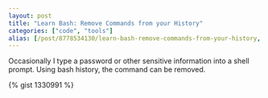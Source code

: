 ```yaml
---
layout: post
title: "Learn Bash: Remove Commands from your History"
categories: ["code", "tools"]
alias: [/post/8778534130/learn-bash-remove-commands-from-your-history, /post/8778534130]
---
```


Occasionally I type a password or other sensitive information into a shell
prompt. Using bash history, the command can be removed.

<!--more-->

{% gist 1330991 %}
